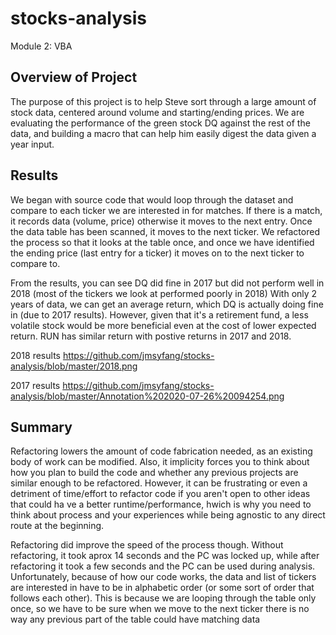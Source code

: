 # stocks-analysis
Module 2: VBA

## Overview of Project

The purpose of this project is to help Steve sort through a large amount of stock data, centered around volume and starting/ending prices. We are evaluating the performance of the green stock DQ against the rest of the data, and building a macro that can help him easily digest the data given a year input.
## Results

We began with source code that would loop through the dataset and compare to each ticker we are interested in for matches. If there is a match, it records data (volume, price) otherwise it moves to the next entry. Once the data table has been scanned, it moves to the next ticker. We refactored the process so that it looks at the table once, and once we have identified the ending price (last entry for a ticker) it moves on to the next ticker to compare to.

From the results, you can see DQ did fine in 2017 but did not perform well in 2018 (most of the tickers we look at performed poorly in 2018) With only 2 years of data, we can get an average return, which DQ is actually doing fine in (due to 2017 results). However, given that it's a retirement fund, a less volatile stock would be more beneficial even at the cost of lower expected return. RUN has similar return with  postive returns in 2017 and 2018.

2018 results
https://github.com/jmsyfang/stocks-analysis/blob/master/2018.png

2017 results
https://github.com/jmsyfang/stocks-analysis/blob/master/Annotation%202020-07-26%20094254.png



## Summary


Refactoring lowers the amount of code fabrication needed, as an existing body of work can be modified. Also, it implicity forces you to think about how you plan to build the code and whether any previous projects are similar enough to be refactored. However, it can be frustrating or even a detriment of time/effort to refactor code if you aren't open to other ideas that could ha ve a better runtime/performance, hwich is why you need to think about process and your experiences while being agnostic to any direct route at the beginning.

Refactoring did improve the speed of the process though. Without refactoring, it took aprox 14 seconds and the PC was locked up, while after refactoring it took a few seconds and the PC can be used during analysis. Unfortunately, because of how our code works, the data and list of tickers are interested in have to be in alphabetic order (or some sort of order that follows each other). This is because we are looping through the table only once, so we have to be sure when we move to the next ticker there is no way any previous part of the table could have matching data

